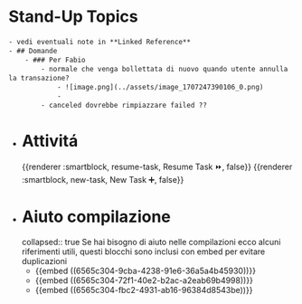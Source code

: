 # Stand-Up Topics
	- vedi eventuali note in **Linked Reference**
	- ## Domande
		- ### Per Fabio
			- normale che venga bollettata di nuovo quando utente annulla la transazione?
				- ![image.png](../assets/image_1707247390106_0.png)
				-
			- canceled dovrebbe rimpiazzare failed ??
- # Attivitá
  {{renderer :smartblock, resume-task, Resume Task ⏩️, false}} {{renderer :smartblock, new-task, New Task ➕, false}}
- # Aiuto compilazione
  collapsed:: true
  Se hai bisogno di aiuto nelle compilazioni ecco alcuni riferimenti utili, questi blocchi sono inclusi con embed per evitare duplicazioni
	- {{embed ((6565c304-9cba-4238-91e6-36a5a4b45930))}}
	- {{embed ((6565c304-72f1-40e2-b2ac-a2eab69b4998))}}
	- {{embed ((6565c304-fbc2-4931-ab16-96384d8543be))}}